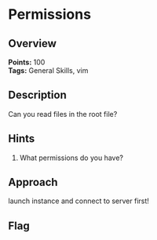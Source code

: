 # Permissions

## Overview

**Points:** 100\
**Tags:** General Skills, vim

## Description

Can you read files in the root file?

## Hints

1. What permissions do you have?

## Approach

launch instance and connect to server first!


## Flag